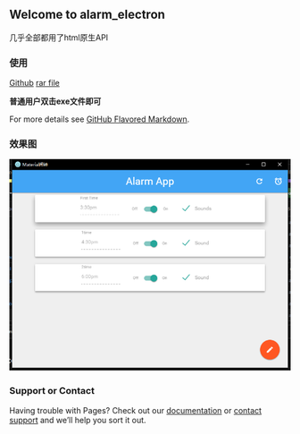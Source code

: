 ## Welcome to alarm_electron

几乎全部都用了html原生API

### 使用

[Github](https://github.com/Lanseria/alarm_electron)
[rar file](https://github.com/Lanseria/alarm_electron/releases/download/v1.0/alarm-win32-x64.rar)

**普通用户双击exe文件即可**

For more details see [GitHub Flavored Markdown](https://guides.github.com/features/mastering-markdown/).

### 效果图

![](./docs/img/1.png)

### Support or Contact

Having trouble with Pages? Check out our [documentation](https://help.github.com/categories/github-pages-basics/) or [contact support](https://github.com/contact) and we’ll help you sort it out.
